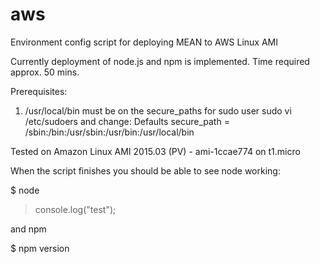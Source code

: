 # aws
Environment config script for deploying MEAN to AWS Linux AMI

Currently deployment of node.js and npm is implemented. Time required approx. 50 mins.

Prerequisites:
1. /usr/local/bin must be on the secure_paths for sudo user
sudo vi /etc/sudoers and change: Defaults    secure_path = /sbin:/bin:/usr/sbin:/usr/bin:/usr/local/bin

Tested on Amazon Linux AMI 2015.03 (PV) - ami-1ccae774 on t1.micro

When the script finishes you should be able to see node working:

$ node
> console.log("test");

and npm

$ npm version